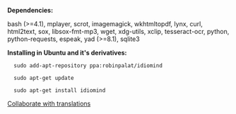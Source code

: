 



<b>Dependencies:</b>

bash (>=4.1), mplayer, scrot, imagemagick, wkhtmltopdf, lynx, curl, html2text, sox, libsox-fmt-mp3, wget, xdg-utils, xclip, tesseract-ocr, python, python-requests, espeak, yad  (>=8.1), sqlite3



<b>Installing in Ubuntu and it's derivatives:</b>


      sudo add-apt-repository ppa:robinpalat/idiomind
      
      sudo apt-get update
      
      sudo apt-get install idiomind



<a href='https://poeditor.com/join/project/Nc2kc89iSY'>Collaborate with translations</a>
